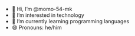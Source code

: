 - 👋 Hi, I’m @momo-54-mk
- 👀 I’m interested in technology 
- 🌱 I’m currently learning programming languages
- 😄 Pronouns: he/him


<!---
momo-54-mk/momo-54-mk is a ✨ special ✨ repository because its `README.md` (this file) appears on your GitHub profile.
You can click the Preview link to take a look at your changes.
--->
